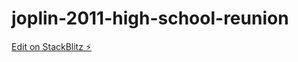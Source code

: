 # joplin-2011-high-school-reunion

[Edit on StackBlitz ⚡️](https://stackblitz.com/edit/joplin-2011-high-school-reunion)